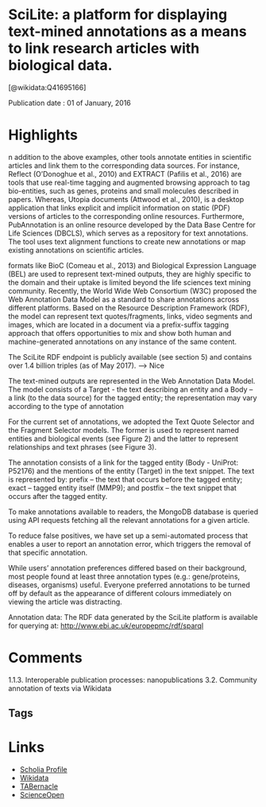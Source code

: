 
SciLite: a platform for displaying text-mined annotations as a means to link research articles with biological data.
====================================================================================================================
  
  [@wikidata:Q41695166]  
  
Publication date : 01 of January, 2016  

# Highlights

n addition to the above examples, other tools annotate entities in scientific articles and link them to the corresponding data sources. For instance, Reflect (O’Donoghue et al., 2010) and EXTRACT (Pafilis et al., 2016) are tools that use real-time tagging and augmented browsing approach to tag bio-entities, such as genes, proteins and small molecules described in papers. Whereas, Utopia documents (Attwood et al., 2010), is a desktop application that links explicit and implicit information on static (PDF) versions of articles to the corresponding online resources. Furthermore, PubAnnotation is an online resource developed by the Data Base Centre for Life Sciences (DBCLS), which serves as a repository for text annotations. The tool uses text alignment functions to create new annotations or map existing annotations on scientific articles.


formats like BioC (Comeau et al., 2013) and Biological Expression Language (BEL) are used to represent text-mined outputs, they are highly specific to the domain and their uptake is limited beyond the life sciences text mining community. Recently, the World Wide Web Consortium (W3C) proposed the Web Annotation Data Model as a standard to share annotations across different platforms. Based on the Resource Description Framework (RDF), the model can represent text quotes/fragments, links, video segments and images, which are located in a document via a prefix-suffix tagging approach that offers opportunities to mix and show both human and machine-generated annotations on any instance of the same content.

The SciLite RDF endpoint is publicly available (see section 5) and contains over 1.4 billion triples (as of May 2017).
--> Nice

The text-mined outputs are represented in the Web Annotation Data Model. The model consists of a Target - the text describing an entity and a Body – a link (to the data source) for the tagged entity; the representation may vary according to the type of annotation

 For the current set of annotations, we adopted the Text Quote Selector and the Fragment Selector models. The former is used to represent named entities and biological events (see Figure 2) and the latter to represent relationships and text phrases (see Figure 3).

 The annotation consists of a link for the tagged entity (Body - UniProt: P52176) and the mentions of the entity (Target) in the text snippet. The text is represented by: prefix – the text that occurs before the tagged entity; exact – tagged entity itself (MMP9); and postfix – the text snippet that occurs after the tagged entity.

To make annotations available to readers, the MongoDB database is queried using API requests fetching all the relevant annotations for a given article. 

To reduce false positives, we have set up a semi-automated process that enables a user to report an annotation error, which triggers the removal of that specific annotation.

While users’ annotation preferences differed based on their background, most people found at least three annotation types (e.g.: gene/proteins, diseases, organisms) useful. Everyone preferred annotations to be turned off by default as the appearance of different colours immediately on viewing the article was distracting.

Annotation data: The RDF data generated by the SciLite platform is available for querying at: http://www.ebi.ac.uk/europepmc/rdf/sparql

# Comments
1.1.3. Interoperable publication processes: nanopublications
3.2. Community annotation of texts via Wikidata
## Tags

# Links
  
 * [Scholia Profile](https://scholia.toolforge.org/work/Q41695166)  
 * [Wikidata](https://www.wikidata.org/wiki/Q41695166)  
 * [TABernacle](https://tabernacle.toolforge.org/?#/tab/manual/Q41695166/P921%3BP4510)  
 * [ScienceOpen](https://www.scienceopen.com/search#('v'~3_'id'~''_'isExactMatch'~true_'context'~null_'kind'~77_'order'~0_'orderLowestFirst'~false_'query'~'SciLite%3A%20a%20platform%20for%20displaying%20text-mined%20annotations%20as%20a%20means%20to%20link%20research%20articles%20with%20biological%20data.'_'filters'~!*_'hideOthers'~false))  
